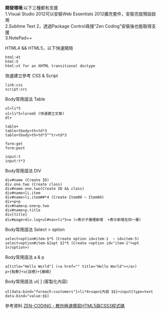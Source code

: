 **開發環境**:以下三種都有支援  
1.Visual Studio 2012可以安裝Web Essentials 2012擴充套件，安裝完就預設啟用  
2.Sublime Text 2，透過Package Control尋搜"Zen Coding"安裝後也能取得支援  
3.NotePad++  

HTML4 && HTML5，以下快速開局  
```
html:4t
html:5
html:xt for an XHTML transitional doctype
```
快速建立參考 CSS & Script
```
link:css
script:src
```

Body常用語法 Table
```
ul>li*5
ul>li*5>lorem5 (快速建立文章)
dl+

table+
table>tbody>th>td*3
table>tbody>th>td*3^^tr>td*3

form:get
form:post

input:t
input:t*3
```

Body常用語法 DIV
```
div#name (Create ID)
div.one.two (Create class)
div#name.one.two(Create ID && class)
div#name>li.item
div#name>li.item##*4 (Create Item00 ~ Item04)
div+p+p
div#name>p.one+p.two
div#name>p.title
div[title]
div#page>div.log+ul#nav>li*5>a (>表示子層裡新增  +表示新增在同一層)
```

Body常用語法 Select > option 
```
select>option#item-$*5 (Create option id=item-1  ~ id=item-5)
select>option#item-${opt $}*5 (Create <option id="item-1">opt 1</option>)
```

Body常用語法 a & p
```
a[title="Hello World"] (<a href="" title="Hello World"></a>)
p>{點擊}+a{這裡}+{繼續}
```


Body常用語法 ul[ ] (客製化內容)  
```
ul[data-bind="foreach:customers"]>li*4>sapn{內容 $$}+input[type=text data-bind="value:$$]
```


參考資料
[ZEN-CODING - 教你極速撰寫HTML5與CSS3程式碼](http://blog.kkbruce.net/2012/11/zen-coding-extremely-speed-write-your-html5-css3-code.html#.VzGLfoR94dU)
